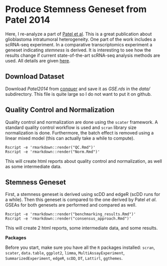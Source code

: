 # Produce Stemness Geneset from Patel 2014

Here, I re-analyze a part of
[Patel et al](http://science.sciencemag.org/content/344/6190/1396.long).
This is a great publication about glioblastoma intratumoral heterogeneity.
One part of the work includes a scRNA-seq experiment.
In a comparative transcriptomics experiment a geneset indicating *stemness* is derived.
It is interesting to see how the results change if current state-of-the-art scRNA-seq analysis methods are used.
All details are given [here](http://b210-research.dkfz.de/computational-genome-biology/scRNAseq/stemnessGeneset/).

## Download Dataset

Download *Patel2014* from [conquer](http://imlspenticton.uzh.ch:3838/conquer/)
and save it as *GSE.rds* in the *data/* subdirectory.
This file is quite large so I do not want to put it on github.

## Quality Control and Normalization

Quality control and normalization are done using the `scater` framework.
A standard quality control workflow is used and `scran` library size normalization is done.
Furthermore, the batch effect is removed using a linear mixed model (this can actually take a while to compute).

    Rscript -e 'rmarkdown::render("QC.Rmd")'
    Rscript -e 'rmarkdown::render("Norm.Rmd")'

This will create html reports about quality control and normalization,
as well as some intermediate data.

## Stemness Geneset

First, a stemness geneset is derived using scDD and edgeR (scDD runs for a while).
Then this geneset is compared to the one derived by Patel *et al*.
GSEAs for both genesets are performed and compared as well.

    Rscript -e 'rmarkdown::render("benchmarking_results.Rmd")'
    Rscript -e 'rmarkdown::render("consensus_approach.Rmd")'

This will create 2 html reports, some intermediate data, and some results.

**Packages**

Before you start, make sure you have all the `R` packages installed:
`scran`, `scater`, `data.table`, `ggplot2`, `limma`, `MultiAssayExperiment`, `SummarizedExperiment`, 
`edgeR`, `scDD`, `DT`, `Lattirl`, `ggthemes`.
